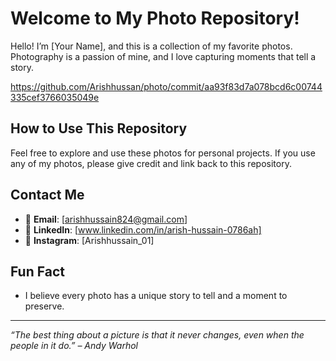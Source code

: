 # Welcome to My Photo Repository!

Hello! I’m [Your Name], and this is a collection of my favorite photos. Photography is a passion of mine, and I love capturing moments that tell a story.

https://github.com/Arishhussan/photo/commit/aa93f83d7a078bcd6c00744335cef3766035049e

## How to Use This Repository
Feel free to explore and use these photos for personal projects. If you use any of my photos, please give credit and link back to this repository.

## Contact Me
- 📧 **Email**: [arishhussain824@gmail.com]
- 💼 **LinkedIn**: [www.linkedin.com/in/arish-hussain-0786ah]
- 📸 **Instagram**: [Arishhussain_01]

## Fun Fact
- I believe every photo has a unique story to tell and a moment to preserve.

---

_“The best thing about a picture is that it never changes, even when the people in it do.” – Andy Warhol_
